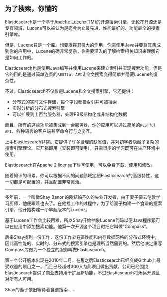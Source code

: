 ## 为了搜索，你懂的

Elasticsearch是一个基于[Apache Lucene(TM)](https://lucene.apache.org/core/)的开源搜索引擎，无论在开源还是专有领域，Lucene可以被认为是迄今为止最先进、性能最好的、功能最全的搜素引擎库。

但是，Lucene只是一个库。想要发挥其强大的作用，你需使用Java并要将其集成到你的应用中，Lucene的确非常复杂，你需要深入的了解检索相关知识来理解它是如何工作的。

Elasticsearch也是使用Java编写并使用Lucene来建立索引并实现搜索功能，但是它的目的是通过简单连贯的`RESTful API`让全文搜索变得简单并隐藏Lucene的复杂性。

不过，Elasticsearch不仅仅是Lucene和全文搜索引擎，它还提供：

* 分布式的实时文件存储，每个字段都被索引并可被搜索
* 实时分析的分布式搜索引擎
* 可以扩展到上百台服务器，处理PB级结构化或非结构化数据

而且，所有的这些功能被集成到一台服务器，你的应用可以通过简单的`RESTful API`、各种语言的客户端甚至命令行与之交互。

上手Elasticsearch非常。它提供了许多合理的缺省值，并对初学者隐藏了复杂的搜索引擎理论。它开箱即用（安装即可使用），只需很少的学习既可在生产环境中使用。

Elasticsearch在[Apache 2 license](http://www.apache.org/licenses/LICENSE-2.0.html)下许可使用，可以免费下载、使用和修改。

随着知识的积累，你可以根据不同的问题领域定制Elasticsearch的高级特性，这一切都是可配置的，并且配置非常灵活。

--------------------------------------------------------------
多年前，一个叫做Shay Banon的刚结婚不久的失业开发者，由于妻子要去伦敦学习厨师，他便跟着也去了。在他找工作的过程中，为了给妻子构建一个食谱的搜索引擎，他开始构建一个早起版本的Lucene。

基于Lucene工作会比较困难，所以Shay开始抽象Lucene代码以便Java程序猿可以在应用中添加搜索功能。他第一次开源这个项目时把它叫做“Compass”。

后来Shay找到一份工作，这份工作处在高性能和内存数据网格的分布式环境中，因此高性能的、实时的、分布式的搜索引擎也是理所当然需要的。然后他决定重写Compass库做为一个独立的服务叫做Elasticsearch。

第一个公开版本出现在2010年二月，在那之后Elasticsearch已经变成Github上最受欢迎的项目之一，而且已经超过300人为此项目做出贡献。公司已经围绕Elasticsearch提供了商业支持用于扩展新功能，不过Elasticsearch将永远开源且对所有人可用。

Shay的妻子依旧等待着食谱搜索……
